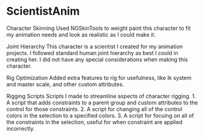 # ScientistAnim

Character Skinning
    Used NGSkinTools to weight paint this character to fit my animation needs and look as realistic as I could make it.

Joint Hierarchy
    This character is a scientist I created for my animation projects.
    I followed standard human joint hierarchy as best I could in creating her.
    I did not have any special considerations when making this character.

Rig Optimization
    Added extra features to rig for usefulness, like Ik system and master scale, and other custom attributes.

Rigging Scripts
    Scripts I made to streamline aspects of character rigging.
        1. A script that adds constraints to a parent group and custom attributes to the control for those constraints.
        2. A script for changing all of the control colors in the selection to a specified colors.
        3. A script for focuing on all of the constraints in the selection, useful for when constraint are applied incorrectly.